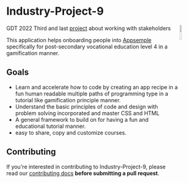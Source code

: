 # Industry-Project-9
GDT 2022 Third and last [project](https://github.com/Extiriority/Industry-Project-9) about working with stakeholders
<img align="right" src="https://i.imgur.com/z63oDhM.png" width=10%/>

This application helps onboarding people into [Appsemple](https://appsemble.com/en/) specifically for post-secondary vocational education level 4 in a gamification manner.

## Goals

* Learn and accelerate how to code by creating an app recipe in a fun human readable multiple paths of programming type in a tutorial like gamification principle manner.
* Understand the basic principles of code and design with problem solving incorporated and master CSS and HTML
* A general framework to build on for having a fun and educational tutorial manner.
* easy to share, copy and customize courses.

## Contributing

If you're interested in contributing to Industry-Project-9, please read our [contributing docs](https://github.com/Extiriority/Industry-Project-9/blob/main/CONTRIBUTING.md) **before submitting a pull request**.
